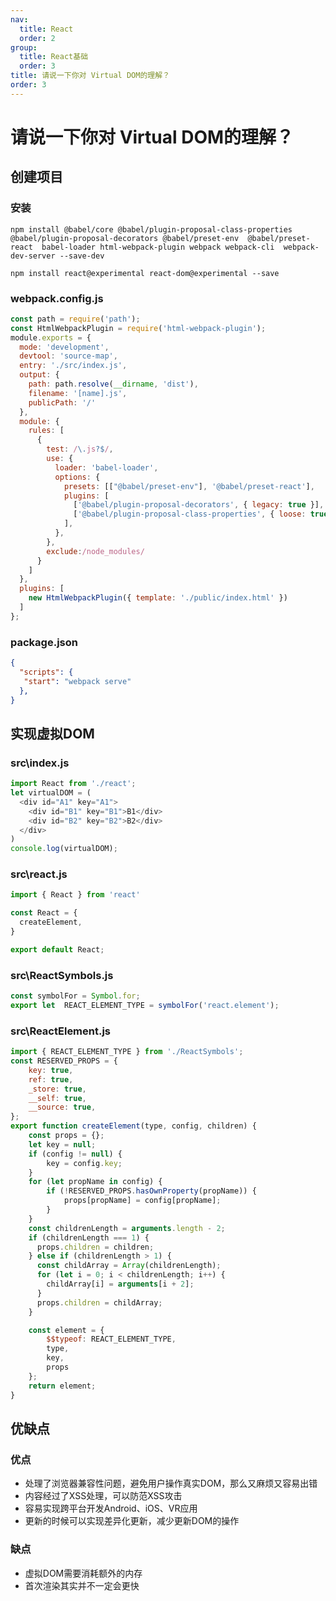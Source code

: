 ```yaml
---
nav:
  title: React
  order: 2
group:
  title: React基础
  order: 3
title: 请说一下你对 Virtual DOM的理解？
order: 3
---
```


# 请说一下你对 Virtual DOM的理解？

## 创建项目

### 安装

```shell
npm install @babel/core @babel/plugin-proposal-class-properties @babel/plugin-proposal-decorators @babel/preset-env  @babel/preset-react  babel-loader html-webpack-plugin webpack webpack-cli  webpack-dev-server --save-dev
```

```shell
npm install react@experimental react-dom@experimental --save
```

### webpack.config.js

```js
const path = require('path');
const HtmlWebpackPlugin = require('html-webpack-plugin');
module.exports = {
  mode: 'development',
  devtool: 'source-map',
  entry: './src/index.js',
  output: {
    path: path.resolve(__dirname, 'dist'),
    filename: '[name].js',
    publicPath: '/'
  },
  module: {
    rules: [
      {
        test: /\.js?$/,
        use: {
          loader: 'babel-loader',
          options: {
            presets: [["@babel/preset-env"], '@babel/preset-react'],
            plugins: [
              ['@babel/plugin-proposal-decorators', { legacy: true }],
              ['@babel/plugin-proposal-class-properties', { loose: true }],
            ],
          },
        },
        exclude:/node_modules/
      }
    ]
  },
  plugins: [
    new HtmlWebpackPlugin({ template: './public/index.html' })
  ]
};
```

### package.json

```json
{
  "scripts": {
   "start": "webpack serve"
  },
}
```

## 实现虚拟DOM

### src\index.js

```js
import React from './react';
let virtualDOM = (
  <div id="A1" key="A1">
    <div id="B1" key="B1">B1</div>
    <div id="B2" key="B2">B2</div>
  </div>
)
console.log(virtualDOM);
```

### src\react.js

```js
import { React } from 'react'

const React = {
  createElement,
}

export default React;
```

### src\ReactSymbols.js

```js
const symbolFor = Symbol.for;
export let  REACT_ELEMENT_TYPE = symbolFor('react.element');
```

### src\ReactElement.js

```js
import { REACT_ELEMENT_TYPE } from './ReactSymbols';
const RESERVED_PROPS = {
    key: true,
    ref: true,
    _store: true,
    __self: true,
    __source: true,
};
export function createElement(type, config, children) {
    const props = {};
    let key = null;
    if (config != null) {
        key = config.key;
    }
    for (let propName in config) {
        if (!RESERVED_PROPS.hasOwnProperty(propName)) {
            props[propName] = config[propName];
        }
    }
    const childrenLength = arguments.length - 2;
    if (childrenLength === 1) {
      props.children = children;
    } else if (childrenLength > 1) {
      const childArray = Array(childrenLength);
      for (let i = 0; i < childrenLength; i++) {
        childArray[i] = arguments[i + 2];
      }
      props.children = childArray;
    }

    const element = {
        $$typeof: REACT_ELEMENT_TYPE,
        type,
        key,
        props
    };
    return element;
}
```

## 优缺点

### 优点

- 处理了浏览器兼容性问题，避免用户操作真实DOM，那么又麻烦又容易出错
- 内容经过了XSS处理，可以防范XSS攻击
- 容易实现跨平台开发Android、iOS、VR应用
- 更新的时候可以实现差异化更新，减少更新DOM的操作

### 缺点

- 虚拟DOM需要消耗额外的内存
- 首次渲染其实并不一定会更快

